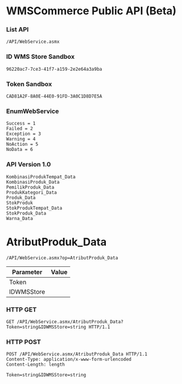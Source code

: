 # WMSCommerce Public API (Beta)

### List API
```
/API/WebService.asmx
```

### ID WMS Store Sandbox
```
96220ac7-7ce3-41f7-a159-2e2e64a3a9ba
```

### Token Sandbox
```
CAD81A2F-8A0E-44E0-91FD-3A0C1D8D7E5A
```

### EnumWebService
```
Success = 1
Failed = 2
Exception = 3
Warning = 4
NoAction = 5
NoData = 6
```

### API Version 1.0
```
KombinasiProdukTempat_Data
KombinasiProduk_Data
PemilikProduk_Data
ProdukKategori_Data
Produk_Data
StokProduk
StokProdukTempat_Data
StokProduk_Data
Warna_Data
```

# AtributProduk_Data
```
/API/WebService.asmx?op=AtributProduk_Data
```

Parameter | Value 
--- | --- 
Token | 
IDWMSStore | 

### HTTP GET
```
GET /API/WebService.asmx/AtributProduk_Data?Token=string&IDWMSStore=string HTTP/1.1
```

### HTTP POST
```
POST /API/WebService.asmx/AtributProduk_Data HTTP/1.1
Content-Type: application/x-www-form-urlencoded
Content-Length: length

Token=string&IDWMSStore=string
```
